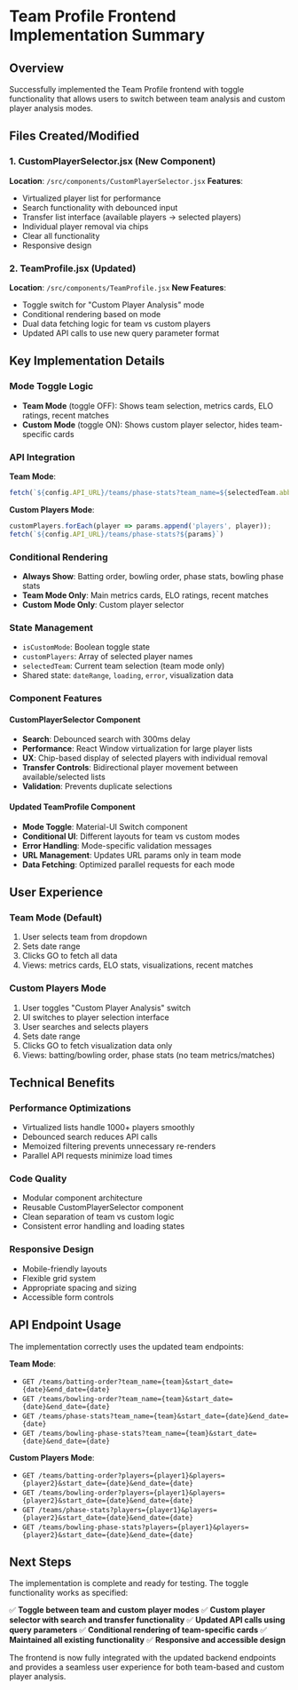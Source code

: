 # Team Profile Frontend Implementation Summary

## Overview
Successfully implemented the Team Profile frontend with toggle functionality that allows users to switch between team analysis and custom player analysis modes.

## Files Created/Modified

### 1. CustomPlayerSelector.jsx (New Component)
**Location**: `/src/components/CustomPlayerSelector.jsx`
**Features**:
- Virtualized player list for performance
- Search functionality with debounced input
- Transfer list interface (available players → selected players)
- Individual player removal via chips
- Clear all functionality
- Responsive design

### 2. TeamProfile.jsx (Updated)
**Location**: `/src/components/TeamProfile.jsx`
**New Features**:
- Toggle switch for "Custom Player Analysis" mode
- Conditional rendering based on mode
- Dual data fetching logic for team vs custom players
- Updated API calls to use new query parameter format

## Key Implementation Details

### Mode Toggle Logic
- **Team Mode** (toggle OFF): Shows team selection, metrics cards, ELO ratings, recent matches
- **Custom Mode** (toggle ON): Shows custom player selector, hides team-specific cards

### API Integration
**Team Mode**:
```javascript
fetch(`${config.API_URL}/teams/phase-stats?team_name=${selectedTeam.abbreviated_name}&${params}`)
```

**Custom Players Mode**:
```javascript
customPlayers.forEach(player => params.append('players', player));
fetch(`${config.API_URL}/teams/phase-stats?${params}`)
```

### Conditional Rendering
- **Always Show**: Batting order, bowling order, phase stats, bowling phase stats
- **Team Mode Only**: Main metrics cards, ELO ratings, recent matches
- **Custom Mode Only**: Custom player selector

### State Management
- `isCustomMode`: Boolean toggle state
- `customPlayers`: Array of selected player names
- `selectedTeam`: Current team selection (team mode only)
- Shared state: `dateRange`, `loading`, `error`, visualization data

### Component Features

#### CustomPlayerSelector Component
- **Search**: Debounced search with 300ms delay
- **Performance**: React Window virtualization for large player lists
- **UX**: Chip-based display of selected players with individual removal
- **Transfer Controls**: Bidirectional player movement between available/selected lists
- **Validation**: Prevents duplicate selections

#### Updated TeamProfile Component
- **Mode Toggle**: Material-UI Switch component
- **Conditional UI**: Different layouts for team vs custom modes
- **Error Handling**: Mode-specific validation messages
- **URL Management**: Updates URL params only in team mode
- **Data Fetching**: Optimized parallel requests for each mode

## User Experience

### Team Mode (Default)
1. User selects team from dropdown
2. Sets date range
3. Clicks GO to fetch all data
4. Views: metrics cards, ELO stats, visualizations, recent matches

### Custom Players Mode
1. User toggles "Custom Player Analysis" switch
2. UI switches to player selection interface
3. User searches and selects players
4. Sets date range
5. Clicks GO to fetch visualization data only
6. Views: batting/bowling order, phase stats (no team metrics/matches)

## Technical Benefits

### Performance Optimizations
- Virtualized lists handle 1000+ players smoothly
- Debounced search reduces API calls
- Memoized filtering prevents unnecessary re-renders
- Parallel API requests minimize load times

### Code Quality
- Modular component architecture
- Reusable CustomPlayerSelector component
- Clean separation of team vs custom logic
- Consistent error handling and loading states

### Responsive Design
- Mobile-friendly layouts
- Flexible grid system
- Appropriate spacing and sizing
- Accessible form controls

## API Endpoint Usage

The implementation correctly uses the updated team endpoints:

**Team Mode**:
- `GET /teams/batting-order?team_name={team}&start_date={date}&end_date={date}`
- `GET /teams/bowling-order?team_name={team}&start_date={date}&end_date={date}`
- `GET /teams/phase-stats?team_name={team}&start_date={date}&end_date={date}`
- `GET /teams/bowling-phase-stats?team_name={team}&start_date={date}&end_date={date}`

**Custom Players Mode**:
- `GET /teams/batting-order?players={player1}&players={player2}&start_date={date}&end_date={date}`
- `GET /teams/bowling-order?players={player1}&players={player2}&start_date={date}&end_date={date}`
- `GET /teams/phase-stats?players={player1}&players={player2}&start_date={date}&end_date={date}`
- `GET /teams/bowling-phase-stats?players={player1}&players={player2}&start_date={date}&end_date={date}`

## Next Steps

The implementation is complete and ready for testing. The toggle functionality works as specified:

✅ **Toggle between team and custom player modes**
✅ **Custom player selector with search and transfer functionality**
✅ **Updated API calls using query parameters**
✅ **Conditional rendering of team-specific cards**
✅ **Maintained all existing functionality**
✅ **Responsive and accessible design**

The frontend is now fully integrated with the updated backend endpoints and provides a seamless user experience for both team-based and custom player analysis.